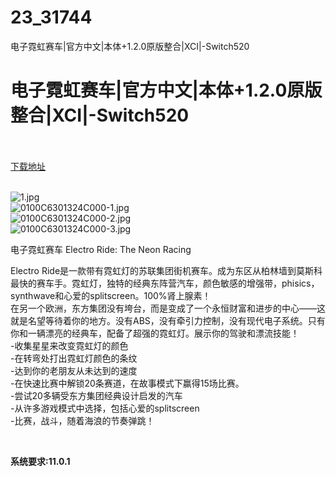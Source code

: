 # 23_31744
电子霓虹赛车|官方中文|本体+1.2.0原版整合|XCI|-Switch520
# 电子霓虹赛车|官方中文|本体+1.2.0原版整合|XCI|-Switch520
 <br/></br>
[下载地址](https://www.switch520.cc/article/31744 "下载地址")
<br/></br>

<p><img title="1.jpg" src="https://www.switch520.cc/muke_img/2022_05_25_95238bf187f24.jpg" alt="1.jpg"><br>
<img title="0100C6301324C000-1.jpg" src="https://www.switch520.cc/muke_img/2022_05_25_2c7373d842cb6.jpg" alt="0100C6301324C000-1.jpg"><br>
<img title="0100C6301324C000-2.jpg" src="https://www.switch520.cc/muke_img/2022_05_25_eecd9e777874a.jpg" alt="0100C6301324C000-2.jpg"><br>
<img title="0100C6301324C000-3.jpg" src="https://www.switch520.cc/muke_img/2022_05_25_3e0acefde2b30.jpg" alt="0100C6301324C000-3.jpg"></p>
<p>电子霓虹赛车 Electro Ride: The Neon Racing</p>
<p>Electro Ride是一款带有霓虹灯的苏联集团街机赛车。成为东区从柏林墙到莫斯科最快的赛车手。霓虹灯，独特的经典东阵营汽车，颜色敏感的增强带，phisics，synthwave和心爱的splitscreen。100%肾上腺素！<br>
在另一个欧洲，东方集团没有垮台，而是变成了一个永恒财富和进步的中心——这就是名望等待着你的地方。没有ABS，没有牵引力控制，没有现代电子系统。只有你和一辆漂亮的经典车，配备了超强的霓虹灯。展示你的驾驶和漂流技能！<br>
-收集星星来改变霓虹灯的颜色<br>
-在转弯处打出霓虹灯颜色的条纹<br>
-达到你的老朋友从未达到的速度<br>
-在快速比赛中解锁20条赛道，在故事模式下赢得15场比赛。<br>
-尝试20多辆受东方集团经典设计启发的汽车<br>
-从许多游戏模式中选择，包括心爱的splitscreen<br>
-比赛，战斗，随着海浪的节奏弹跳！</p>
<p>&nbsp;</p>
<p><strong>系统要求:11.0.1</strong></p>



